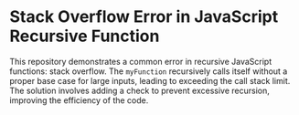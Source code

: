 # Stack Overflow Error in JavaScript Recursive Function
This repository demonstrates a common error in recursive JavaScript functions: stack overflow. The `myFunction` recursively calls itself without a proper base case for large inputs, leading to exceeding the call stack limit.
The solution involves adding a check to prevent excessive recursion, improving the efficiency of the code.